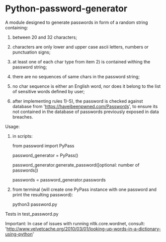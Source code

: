 # Python-password-generator

A module designed to generate passwords in form of a random string containing:

1) between 20 and 32 characters;
	
2) characters are only lower and upper case ascii letters, numbers or punctuation signs;
	
3) at least one of each char type from item 2) is contained withing the password string;
	
4) there are no sequences of same chars in the password string;
	
5) no char sequence is either an English word, nor does it belong to the list of sensitive words defined by user;
	
6) after implementing rules 1)-5), the password is checked against database from 'https://haveibeenpwned.com/Passwords',
 to ensure its not contained in the database of passwords previously exposed in data breaches.

Usage:
1) in scripts:

    from password import PyPass
  
    password_generator = PyPass()
  
    password_generator.generate_password([optional: number of passwords])  
  
    passwords = password_generator.passwords

2) from terminal (will create one PyPass instance with one password and print the resulting password):
  
    python3 password.py

Tests in test_password.py

Important: In case of issues with running nltk.core.wordnet, consult: 'http://www.velvetcache.org/2010/03/01/looking-up-words-in-a-dictionary-using-python'

